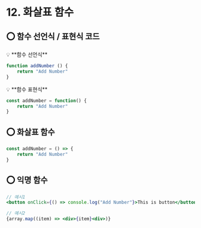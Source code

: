 # 12. 화살표 함수

## ⭕️ 함수 선언식 / 표현식 코드

<aside>
💡 **함수 선언식**

```jsx
function addNumber () {
	return "Add Number"
}
```

</aside>

<aside>
💡 **함수 표현식**

```jsx
const addNumber = function() {
	return "Add Number"
}
```

</aside>

## ⭕️ 화살표 함수

```jsx
const addNumber = () => {
	return "Add Number"
}
```

## ⭕️ 익명 함수

```jsx
// 예시1
<button onClick={() => console.log("Add Number"}>This is button</button>

// 예시2
{array.map((item) => <div>{item}<div>)}
```